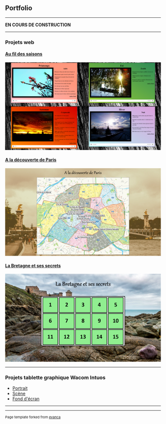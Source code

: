 ## Portfolio

---

**EN COURS DE CONSTRUCTION**

---

### Projets web

#### [Au fil des saisons](/infos_saisons.md)
<img src="images/saisons/presentation_saisons.png"/>

#### [A la découverte de Paris](/infos_paris.md)
<img src="images/paris/accueil_paris.png"/>

#### [La Bretagne et ses secrets](/infos_bretagne.md)
<img src="images/bretagne/accueil_bretagne.png"/>

---

### Projets tablette graphique Wacom Intuos

- [Portrait](http://example.com/)
- [Scène](http://example.com/)
- [Fond d'écran](http://example.com/)

---




---
<p style="font-size:11px">Page template forked from <a href="https://github.com/evanca/quick-portfolio">evanca</a></p>
<!-- Remove above link if you don't want to attibute -->
